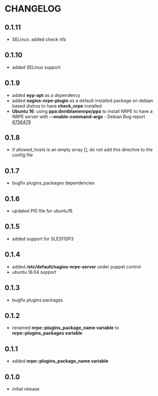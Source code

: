 # CHANGELOG

## 0.1.11

* SELinux: added check nfs

## 0.1.10

* added SELinux support

## 0.1.9

* added **eyp-apt** as a dependency
* added **nagios-nrpe-plugin** as a default installed package on debian based distros to have **check_nrpe** installed
* **Ubuntu 16**: using **ppa:dontblamenrpe/ppa** to install NRPE to have a NRPE server with **--enable-command-args** - Debian Bug report [#756479](https://bugs.debian.org/cgi-bin/bugreport.cgi?bug=756479)

## 0.1.8

* if allowed_hosts is an empty array [], do not add this directive to the config file

## 0.1.7

* bugfix plugins_packages dependencies

## 0.1.6

* updated PID file for ubuntu16

## 0.1.5

* added support for SLES11SP3

## 0.1.4

* added **/etc/default/nagios-nrpe-server** under puppet control
* ubuntu 16.04 support

## 0.1.3

* bugfix plugins packages

## 0.1.2

* renamed **nrpe::plugins_package_name variable** to **nrpe::plugins_packages variable**

## 0.1.1

* added **nrpe::plugins_package_name variable**

## 0.1.0

* initial release
